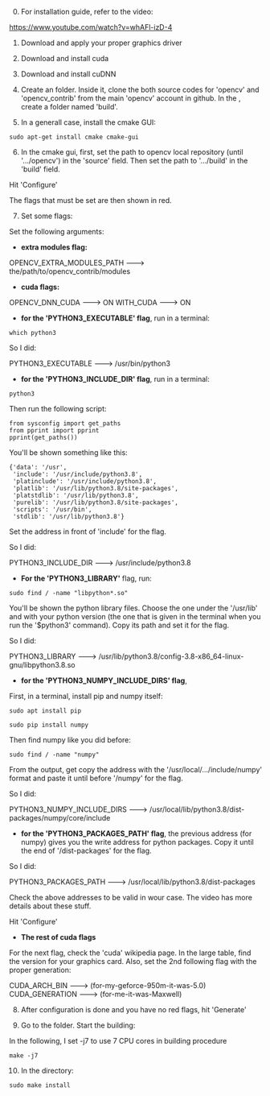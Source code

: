 
0. For installation guide, refer to the video:

https://www.youtube.com/watch?v=whAFl-izD-4

1. Download and apply your proper graphics driver

2. Download and install cuda

3. Download and install cuDNN

4. Create an <OpenCV-root> folder. Inside it, clone the both source codes for 'opencv' and 'opencv_contrib' from the main 'opencv' account in github. In the <OpenCV-root>, create a <build> folder named 'build'.

5. In a generall case, install the cmake GUI:

```
sudo apt-get install cmake cmake-gui
```

6. In the cmake gui, first, set the path to opencv local repository (until '.../opencv') in the 'source' field. Then set the path to '.../build' in the 'build' field.

Hit 'Configure'

The flags that must be set are then shown in red.

7. Set some flags:

Set the following arguments:

- **extra modules flag:**

OPENCV_EXTRA_MODULES_PATH   --->   the/path/to/opencv_contrib/modules

- **cuda flags:**

OPENCV_DNN_CUDA    --->     ON
WITH_CUDA    --->     ON


- **for the 'PYTHON3_EXECUTABLE' flag**, run in a terminal:

```
which python3
```

So I did:

PYTHON3_EXECUTABLE --->    /usr/bin/python3

- **for the 'PYTHON3_INCLUDE_DIR' flag**, run in a terminal:

```
python3
```

Then run the following script:

```
from sysconfig import get_paths
from pprint import pprint
pprint(get_paths())
```
You'll be shown something like this:

```
{'data': '/usr',
 'include': '/usr/include/python3.8',
 'platinclude': '/usr/include/python3.8',
 'platlib': '/usr/lib/python3.8/site-packages',
 'platstdlib': '/usr/lib/python3.8',
 'purelib': '/usr/lib/python3.8/site-packages',
 'scripts': '/usr/bin',
 'stdlib': '/usr/lib/python3.8'}
```

Set the address in front of 'include' for the flag. 

So I did:

PYTHON3_INCLUDE_DIR --->    /usr/include/python3.8


- **For the 'PYTHON3_LIBRARY'** flag, run:

```
sudo find / -name "libpython*.so"
```

You'll be shown the python library files. Choose the one under the '/usr/lib' and with your python version (the one that is given in the terminal when you run the '$python3' command). Copy its path and set it for the flag.

So I did:

PYTHON3_LIBRARY --->  	/usr/lib/python3.8/config-3.8-x86_64-linux-gnu/libpython3.8.so

- **for the 'PYTHON3_NUMPY_INCLUDE_DIRS' flag**, 

First, in a terminal, install pip and numpy itself:

```
sudo apt install pip

sudo pip install numpy
```

Then find numpy like you did before:

```
sudo find / -name "numpy"
```

From the output, get copy the address with the '/usr/local/.../include/numpy' format and paste it until before '/numpy' for the flag. 

So I did:

PYTHON3_NUMPY_INCLUDE_DIRS --->    /usr/local/lib/python3.8/dist-packages/numpy/core/include

- **for the 'PYTHON3_PACKAGES_PATH' flag**, the previous address (for numpy) gives you the write address for python packages. Copy it until the end of '/dist-packages' for the flag.

So I did:

PYTHON3_PACKAGES_PATH --->    /usr/local/lib/python3.8/dist-packages

Check the above addresses to be valid in wour case. The video has more details about these stuff.


Hit 'Configure'


- **The rest of cuda flags**

For the next flag, check the 'cuda' wikipedia page. In the large table, find the version for your graphics card. Also, set the 2nd following flag with the proper generation:
 
CUDA_ARCH_BIN    --->    (for-my-geforce-950m-it-was-5.0)
CUDA_GENERATION   --->    (for-me-it-was-Maxwell)




8. After configuration is done and you have no red flags, hit 'Generate'

9. Go to the <build> folder. Start the building:

In the following, I set -j7 to use 7 CPU cores in building procedure

```
make -j7
```

10. In the <build> directory:

```
sudo make install
```

